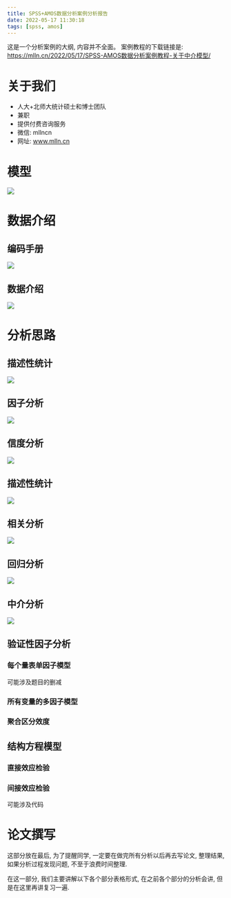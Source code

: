 ```yaml
---
title: SPSS+AMOS数据分析案例分析报告
date: 2022-05-17 11:30:18
tags: [spss, amos]
---
```


这是一个分析案例的大纲, 内容并不全面。 案例教程的下载链接是: https://mlln.cn/2022/05/17/SPSS-AMOS数据分析案例教程-关于中介模型/

<!-- more -->

# 关于我们

- 人大+北师大统计硕士和博士团队
- 兼职
- 提供付费咨询服务
- 微信: mllncn
- 网址: www.mlln.cn

# 模型

<img src="imgs/model.png">

# 数据介绍

## 编码手册

<img src="imgs/codebook.png">

## 数据介绍

<img src="imgs/data.png">

# 分析思路

## 描述性统计

<img src="imgs/frequencies.png">

## 因子分析

<img src="imgs/factors.png">

## 信度分析

<img src="imgs/alphas.png">

## 描述性统计

<img src="imgs/descriptions.png">

## 相关分析

<img src="imgs/correlations.png">

## 回归分析

<img src="imgs/regression.png">

## 中介分析

<img src="imgs/mediation.png">

## 验证性因子分析

### 每个量表单因子模型

可能涉及题目的删减

### 所有变量的多因子模型

### 聚合区分效度

## 结构方程模型

### 直接效应检验

### 间接效应检验

可能涉及代码

# 论文撰写

这部分放在最后, 为了提醒同学, 一定要在做完所有分析以后再去写论文, 整理结果, 如果分析过程发现问题, 不至于浪费时间整理.

在这一部分, 我们主要讲解以下各个部分表格形式, 在之前各个部分的分析会讲, 但是在这里再讲复习一遍.



